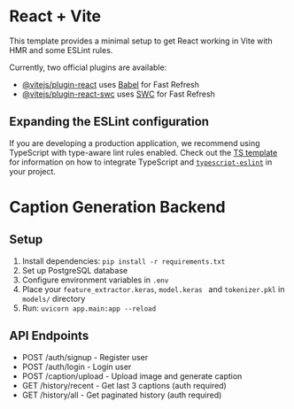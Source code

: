 # React + Vite

This template provides a minimal setup to get React working in Vite with HMR and some ESLint rules.

Currently, two official plugins are available:

- [@vitejs/plugin-react](https://github.com/vitejs/vite-plugin-react/blob/main/packages/plugin-react) uses [Babel](https://babeljs.io/) for Fast Refresh
- [@vitejs/plugin-react-swc](https://github.com/vitejs/vite-plugin-react/blob/main/packages/plugin-react-swc) uses [SWC](https://swc.rs/) for Fast Refresh

## Expanding the ESLint configuration

If you are developing a production application, we recommend using TypeScript with type-aware lint rules enabled. Check out the [TS template](https://github.com/vitejs/vite/tree/main/packages/create-vite/template-react-ts) for information on how to integrate TypeScript and [`typescript-eslint`](https://typescript-eslint.io) in your project.

# Caption Generation Backend

## Setup

1. Install dependencies: `pip install -r requirements.txt`
2. Set up PostgreSQL database
3. Configure environment variables in `.env`
4. Place your `feature_extractor.keras`, `model.keras ` and `tokenizer.pkl` in `models/` directory
5. Run: `uvicorn app.main:app --reload`

## API Endpoints

- POST /auth/signup - Register user
- POST /auth/login - Login user
- POST /caption/upload - Upload image and generate caption
- GET /history/recent - Get last 3 captions (auth required)
- GET /history/all - Get paginated history (auth required)
